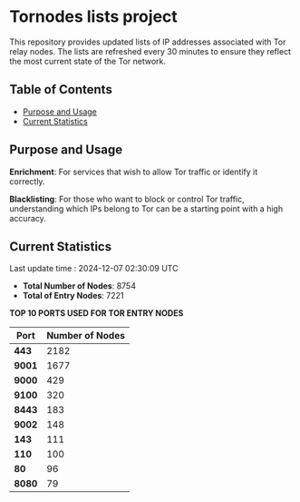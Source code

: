 # Tornodes lists project

This repository provides updated lists of IP addresses associated with Tor relay nodes. The lists are refreshed every 30 minutes to ensure they reflect the most current state of the Tor network.

## Table of Contents

- [Purpose and Usage](#purpose-and-usage)
- [Current Statistics](#current-statistics)


## Purpose and Usage

**Enrichment**: For services that wish to allow Tor traffic or identify it correctly.

**Blacklisting**: For those who want to block or control Tor traffic, understanding which IPs belong to Tor can be a starting point with a high accuracy.

## Current Statistics

Last update time : 2024-12-07 02:30:09 UTC

- **Total Number of Nodes**: 8754
- **Total of Entry Nodes**: 7221

**TOP 10 PORTS USED FOR TOR ENTRY NODES**

| **Port** | **Number of Nodes** |
|------|-----------------|
| **443**   | 2182  |
| **9001**   | 1677  |
| **9000**   | 429  |
| **9100**   | 320  |
| **8443**   | 183  |
| **9002**   | 148  |
| **143**   | 111  |
| **110**   | 100  |
| **80**   | 96  |
| **8080**   | 79  |

